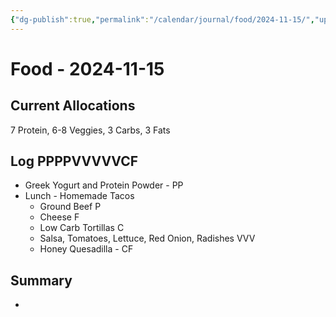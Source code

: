 ```yaml
---
{"dg-publish":true,"permalink":"/calendar/journal/food/2024-11-15/","updated":"2024-11-15T12:32:27.250-08:00"}
---
```


# Food - 2024-11-15

## Current Allocations
7 Protein, 6-8 Veggies, 3 Carbs, 3 Fats
## Log PPPPVVVVVCF
- Greek Yogurt and Protein Powder - PP
- Lunch - Homemade Tacos
	- Ground Beef P
	- Cheese F
	- Low Carb Tortillas C
	- Salsa, Tomatoes, Lettuce, Red Onion, Radishes VVV
	- Honey Quesadilla - CF
## Summary
- 

```calendar-nav
```
